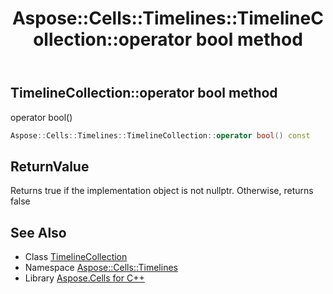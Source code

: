 ﻿---
title: Aspose::Cells::Timelines::TimelineCollection::operator bool method
linktitle: operator bool
second_title: Aspose.Cells for C++ API Reference
description: 'Aspose::Cells::Timelines::TimelineCollection::operator bool method. operator bool() in C++.'
type: docs
weight: 400
url: /cpp/aspose.cells.timelines/timelinecollection/operator_bool/
---
## TimelineCollection::operator bool method


operator bool()

```cpp
Aspose::Cells::Timelines::TimelineCollection::operator bool() const
```


## ReturnValue

Returns true if the implementation object is not nullptr. Otherwise, returns false

## See Also

* Class [TimelineCollection](../)
* Namespace [Aspose::Cells::Timelines](../../)
* Library [Aspose.Cells for C++](../../../)
